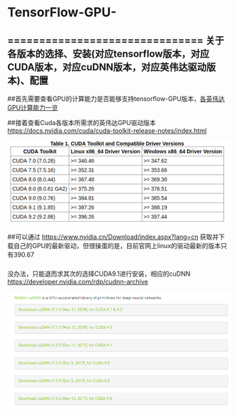 # TensorFlow-GPU-
===============================
关于各版本的选择、安装(对应tensorflow版本，对应CUDA版本，对应cuDNN版本，对应英伟达驱动版本)、配置
-------------------------------

##首先需要查看GPU的计算能力是否能够支持tensorflow-GPU版本，[各英伟达GPU计算能力一览](https://developer.nvidia.com/cuda-gpus)

##接着查看Cuda各版本所需求的英伟达GPU驱动版本 https://docs.nvidia.com/cuda/cuda-toolkit-release-notes/index.html

![image](https://github.com/HEIDIES/TensorFlow-GPU-/blob/master/tabel-one.png)

##可以通过 https://www.nvidia.cn/Download/index.aspx?lang=cn 获取并下载自己的GPU的最新驱动，但很操蛋的是，目前官网上linux的驱动最新的版本只有390.67

###

没办法，只能退而求其次的选择CUDA9.1进行安装，相应的cuDNN https://developer.nvidia.com/rdp/cudnn-archive 

![image](https://github.com/HEIDIES/TensorFlow-GPU-/blob/master/tabel-two.png)

